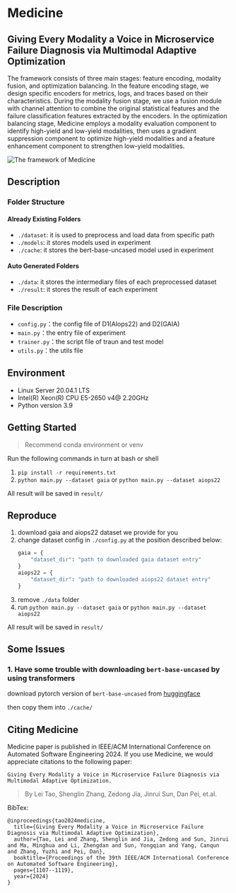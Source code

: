 # Medicine

## Giving Every Modality a Voice in Microservice Failure Diagnosis via Multimodal Adaptive Optimization

The framework consists of three main stages: feature encoding, modality fusion, and optimization balancing. In the feature encoding stage, we design specific encoders for metrics, logs, and traces based on their characteristics. During the modality fusion stage, we use a fusion module with channel attention to combine the original statistical features and the failure classification features extracted by the encoders. In the optimization balancing stage, Medicine employs a modality evaluation component to identify high-yield and low-yield modalities, then uses a gradient suppression component to optimize high-yield modalities and a feature enhancement component to strengthen low-yield modalities.

![The framework of Medicine](./assets/overview.png "The framework of Medicine")

## Description

### Folder Structure

#### Already Existing Folders
-   `./dataset`: it is used to preprocess and load data from specific path
-   `./models`: it stores models used in experiment
-   `./cache`: it stores the bert-base-uncased model used in experiment

#### Auto Generated Folders
-   `./data`: it stores the intermediary files of each preprocessed dataset
-   `./result`: it stores the result of each experiment


### File Description

-   `config.py`：the config file of D1(AIops22) and D2(GAIA)
-   `main.py`：the entry file of experiment
-   `trainer.py`：the script file of traun and test model
-   `utils.py`：the utils file

## Environment

-   Linux Server 20.04.1 LTS
-   Intel(R) Xeon(R) CPU E5-2650 v4@ 2.20GHz
-   Python version 3.9

## Getting Started

> Recommend conda environment or venv

Run the following commands in turn at bash or shell

1. `pip install -r requirements.txt`
2. `python main.py --dataset gaia` or `python main.py --dataset aiops22`

All result will be saved in `result/`

## Reproduce

1. download gaia and aiops22 dataset we provide for you
2. change dataset config in `./config.py` at the position described below:
    ```python
    gaia = {
        "dataset_dir": "path to downloaded gaia dataset entry"
    }
    aiops22 = {
        "dataset_dir": "path to downloaded aiops22 dataset entry"
    }
    ```
3. remove `./data` folder
4. run `python main.py --dataset gaia` or `python main.py --dataset aiops22`

All result will be saved in `result/`

## Some Issues

### 1. Have some trouble with downloading `bert-base-uncased` by using transformers

download pytorch version of `bert-base-uncased` from [huggingface](https://huggingface.co/google-bert/bert-base-uncased/tree/main)

then copy them into `./cache/`

## Citing Medicine
Medicine paper is published in IEEE/ACM International Conference on Automated Software Engineering 2024. If you use Medicine, we would appreciate citations to the following paper:

```Giving Every Modality a Voice in Microservice Failure Diagnosis via Multimodal Adaptive Optimization.```

>By Lei Tao, Shenglin Zhang, Zedong Jia, Jinrui Sun, Dan Pei, et.al.

BibTex:

```
@inproceedings{tao2024medicine,
  title={Giving Every Modality a Voice in Microservice Failure Diagnosis via Multimodal Adaptive Optimization},
  author={Tao, Lei and Zhang, Shenglin and Jia, Zedong and Sun, Jinrui and Ma, Minghua and Li, Zhengdan and Sun, Yongqian and Yang, Canqun and Zhang, Yuzhi and Pei, Dan},
  booktitle={Proceedings of the 39th IEEE/ACM International Conference on Automated Software Engineering},
  pages={1107--1119},
  year={2024}
}
```
